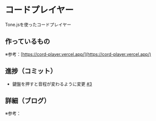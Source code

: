 # コードプレイヤー

Tone.jsを使ったコードプレイヤー

## 作っているもの

※参考：[https://cord-player.vercel.app/](https://cord-player.vercel.app/)

## 進捗（コミット）

- 鍵盤を押すと音程が変わるように変更 [#3](https://github.com/ryo-i/next-app-started/issues/3)

## 詳細（ブログ）

※参考：[]()